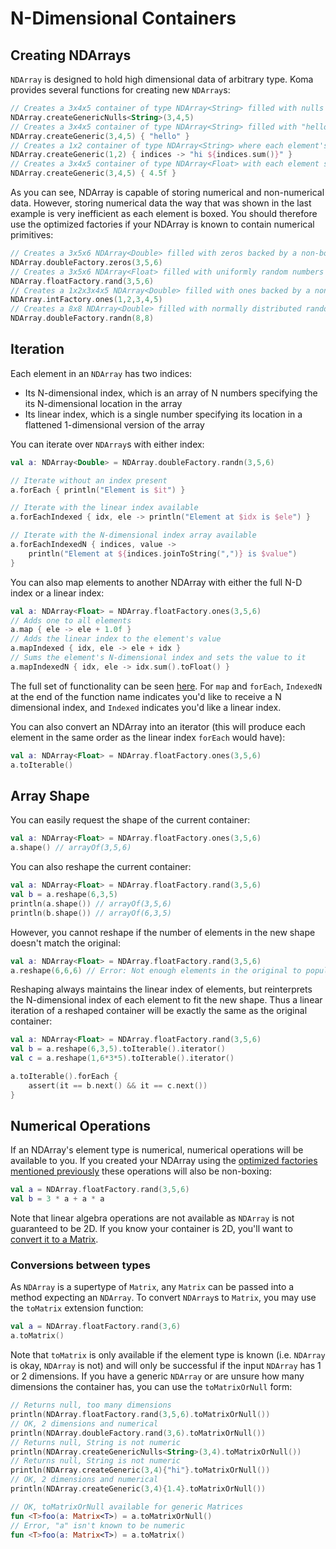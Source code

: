 # N-Dimensional Containers

## Creating NDArrays

`NDArray` is designed to hold high dimensional data of arbitrary type. 
Koma provides several functions for creating new `NDArray`s:

```kotlin
// Creates a 3x4x5 container of type NDArray<String> filled with nulls
NDArray.createGenericNulls<String>(3,4,5)
// Creates a 3x4x5 container of type NDArray<String> filled with "hello"
NDArray.createGeneric(3,4,5) { "hello" }
// Creates a 1x2 container of type NDArray<String> where each element's value is "hi" concatenated with the sum of its indices 
NDArray.createGeneric(1,2) { indices -> "hi ${indices.sum()}" }
// Creates a 3x4x5 container of type NDArray<Float> with each element set to 4.5
NDArray.createGeneric(3,4,5) { 4.5f }
``` 

As you can see, NDArray is capable of storing numerical and non-numerical data. However, storing numerical data the way
that was shown in the last example is very inefficient as each element is boxed. You should therefore use the optimized
factories if your NDArray is known to contain numerical primitives:

```kotlin
// Creates a 3x5x6 NDArray<Double> filled with zeros backed by a non-boxing Array<Double>
NDArray.doubleFactory.zeros(3,5,6)
// Creates a 3x5x6 NDArray<Float> filled with uniformly random numbers backed by a non-boxing Array<Float>
NDArray.floatFactory.rand(3,5,6)
// Creates a 1x2x3x4x5 NDArray<Double> filled with ones backed by a non-boxing Array<Int>
NDArray.intFactory.ones(1,2,3,4,5)
// Creates a 8x8 NDArray<Double> filled with normally distributed random numbers backed by a non-boxing Array<Double>
NDArray.doubleFactory.randn(8,8)
```

## Iteration

Each element in an `NDArray` has two indices: 

- Its N-dimensional index, which is an array of N numbers specifying the its N-dimensional location in the array
- Its linear index, which is a single number specifying its location in a flattened 1-dimensional version of the array
  
You can iterate over `NDArray`s with either index:

```kotlin
val a: NDArray<Double> = NDArray.doubleFactory.randn(3,5,6)

// Iterate without an index present
a.forEach { println("Element is $it") }

// Iterate with the linear index available
a.forEachIndexed { idx, ele -> println("Element at $idx is $ele") }

// Iterate with the N-dimensional index array available
a.forEachIndexedN { indices, value ->
    println("Element at ${indices.joinToString(",")} is $value")
}
```

You can also map elements to another NDArray with either the full N-D index or a linear index:

```kotlin
val a: NDArray<Float> = NDArray.floatFactory.ones(3,5,6)
// Adds one to all elements
a.map { ele -> ele + 1.0f }
// Adds the linear index to the element's value
a.mapIndexed { idx, ele -> ele + idx }
// Sums the element's N-dimensional index and sets the value to it
a.mapIndexedN { idx, ele -> idx.sum().toFloat() }
```

The full set of functionality can be seen [here](https://github.com/kyonifer/koma/blob/master/koma-core-api/common/src/koma/extensions/extensions_ndarray_Double.kt).
For `map` and `forEach`, `IndexedN` at the end of the function name indicates you'd like to receive
a N dimensional index, and `Indexed` indicates you'd like a linear index.

You can also convert an NDArray into an iterator (this will produce each element 
in the same order as the linear index `forEach` would have):

```kotlin
val a: NDArray<Float> = NDArray.floatFactory.ones(3,5,6)
a.toIterable()
```
## Array Shape

You can easily request the shape of the current container:

```kotlin
val a: NDArray<Float> = NDArray.floatFactory.ones(3,5,6)
a.shape() // arrayOf(3,5,6)
```

You can also reshape the current container:
```kotlin
val a: NDArray<Float> = NDArray.floatFactory.rand(3,5,6)
val b = a.reshape(6,3,5)
println(a.shape()) // arrayOf(3,5,6)
println(b.shape()) // arrayOf(6,3,5)
```

However, you cannot reshape if the number of elements in the new shape doesn't match the original:

```kotlin
val a: NDArray<Float> = NDArray.floatFactory.rand(3,5,6)
a.reshape(6,6,6) // Error: Not enough elements in the original to populate this one

```

Reshaping always maintains the linear index of elements, but reinterprets the N-dimensional index of each element
to fit the new shape. Thus a linear iteration of a reshaped container will be exactly the same as the original 
container:

```kotlin
val a: NDArray<Float> = NDArray.floatFactory.rand(3,5,6)
val b = a.reshape(6,3,5).toIterable().iterator()
val c = a.reshape(1,6*3*5).toIterable().iterator()

a.toIterable().forEach {
    assert(it == b.next() && it == c.next())
}
```

## Numerical Operations

If an NDArray's element type is numerical, numerical operations will be available to you. If you created
your NDArray using the [optimized factories mentioned previously](N-Dimensional_Arrays.md#creating-ndarrays) these
operations will also be non-boxing:

```kotlin
val a = NDArray.floatFactory.rand(3,5,6)
val b = 3 * a + a * a
```

Note that linear algebra operations are not available as `NDArray` is not
guaranteed to be 2D. If you know your container is 2D, you'll want to [convert it to a Matrix](N-Dimensional_Arrays.md#conversions-between-types).

### Conversions between types

As `NDArray` is a supertype of `Matrix`, any `Matrix` can be passed into a method expecting
an `NDArray`. To convert `NDArray`s to `Matrix`, you may use the `toMatrix` extension function:

```kotlin
val a = NDArray.floatFactory.rand(3,6)
a.toMatrix()
```

Note that `toMatrix` is only available if the element type is known (i.e. `NDArray`<Float> is okay, `NDArray`<T> is not) and
will only be successful if the input `NDArray` has 1 or 2 dimensions. If you have a generic `NDArray` or are unsure how many
dimensions the container has, you can use the `toMatrixOrNull` form:

```kotlin
// Returns null, too many dimensions
println(NDArray.floatFactory.rand(3,5,6).toMatrixOrNull())
// OK, 2 dimensions and numerical
println(NDArray.doubleFactory.rand(3,6).toMatrixOrNull())
// Returns null, String is not numeric
println(NDArray.createGenericNulls<String>(3,4).toMatrixOrNull())
// Returns null, String is not numeric
println(NDArray.createGeneric(3,4){"hi"}.toMatrixOrNull())
// OK, 2 dimensions and numerical
println(NDArray.createGeneric(3,4){1.4}.toMatrixOrNull())

// OK, toMatrixOrNull available for generic Matrices
fun <T>foo(a: Matrix<T>) = a.toMatrixOrNull()
// Error, "a" isn't known to be numeric
fun <T>foo(a: Matrix<T>) = a.toMatrix()
```


